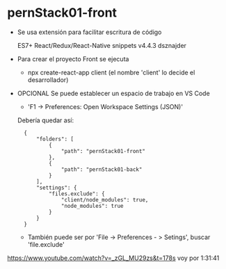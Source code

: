 # pernStack01-front

- Se usa extensión para facilitar escritura de código

    ES7+ React/Redux/React-Native snippets
    v4.4.3
    dsznajder

- Para crear el proyecto Front se ejecuta
    - npx create-react-app client       (el nombre 'client' lo decide el desarrollador)

- OPCIONAL Se puede establecer un espacio de trabajo en VS Code
    - 'F1 -> Preferences: Open Workspace Settings (JSON)'

    Debería quedar así:

        {
            "folders": [
                {
                    "path": "pernStack01-front"
                },
                {
                    "path": "pernStack01-back"
                }
            ],
            "settings": {
                "files.exclude": {
                    "client/node_modules": true,
                    "node_modules": true
                }
            }
        }

    - También puede ser por
        'File -> Preferences - > Setings', buscar 'file.exclude'



https://www.youtube.com/watch?v=_zGL_MU29zs&t=178s
voy por 1:31:41